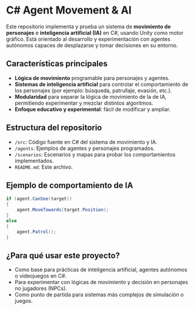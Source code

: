 # C# Agent Movement & AI

Este repositorio implementa y prueba un sistema de **movimiento de personajes** e **inteligencia artificial (IA)** en C#, usando Unity como motor gráfico. Está orientado al desarrollo y experimentación con agentes autónomos capaces de desplazarse y tomar decisiones en su entorno.

## Características principales

- **Lógica de movimiento** programable para personajes y agentes.
- **Sistemas de inteligencia artificial** para controlar el comportamiento de los personajes (por ejemplo: búsqueda, patrullaje, evasión, etc.).
- **Modularidad** para separar la lógica de movimiento de la de IA, permitiendo experimentar y mezclar distintos algoritmos.
- **Enfoque educativo y experimental**: fácil de modificar y ampliar.

## Estructura del repositorio

- `/src`: Código fuente en C# del sistema de movimiento y IA.
- `/agents`: Ejemplos de agentes y personajes programados.
- `/scenarios`: Escenarios y mapas para probar los comportamientos implementados.
- `README.md`: Este archivo.

## Ejemplo de comportamiento de IA

```csharp
if (agent.CanSee(target))
{
    agent.MoveTowards(target.Position);
}
else
{
    agent.Patrol();
}
```

## ¿Para qué usar este proyecto?

- Como base para prácticas de inteligencia artificial, agentes autónomos o videojuegos en C#.
- Para experimentar con lógicas de movimiento y decisión en personajes no jugadores (NPCs).
- Como punto de partida para sistemas más complejos de simulación o juegos.
